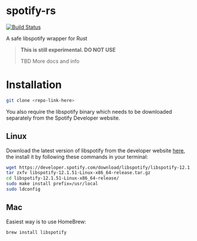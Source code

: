 # spotify-rs

[![Build Status](https://travis-ci.org/jonalmeida/spotify-rs.svg?branch=master)](https://travis-ci.org/jonalmeida/spotify-rs)

A safe libspotify wrapper for Rust

> **This is still experimental. DO NOT USE**
>
> TBD More docs and info

# Installation

``` sh
git clone <repo-link-here>
```

You also require the libspotify binary which needs to be downloaded separately from the Spotify Developer website.

## Linux

Download the latest version of libspotify from the developer website [here][linux-dev-download], the install it by following these commands in your terminal:
``` sh
wget https://developer.spotify.com/download/libspotify/libspotify-12.1.51-Linux-x86_64-release.tar.gz
tar zxfv libspotify-12.1.51-Linux-x86_64-release.tar.gz
cd libspotify-12.1.51-Linux-x86_64-release/
sudo make install prefix=/usr/local
sudo ldconfig
```

## Mac
Easiest way is to use HomeBrew:
``` sh
brew install libspotify
```



[linux-dev-download]: https://developer.spotify.com/technologies/libspotify/
